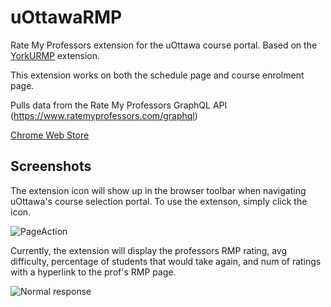 # uOttawaRMP
Rate My Professors extension for the uOttawa course portal. Based on the [YorkURMP](https://github.com/mahfoozm/YorkURMP) extension.

This extension works on both the schedule page and course enrolment page.

Pulls data from the Rate My Professors GraphQL API (https://www.ratemyprofessors.com/graphql)

[Chrome Web Store](https://chrome.google.com/webstore/detail/yorkurmp/cdhfogbjpedkpmapnddalehbjdjahfmp?hl=en)

## Screenshots

The extension icon will show up in the browser toolbar when navigating uOttawa's course selection portal. To use the extenson, simply click the icon.

![PageAction](https://i.imgur.com/QzPqYxZ.png)

Currently, the extension will display the professors RMP rating, avg difficulty, percentage of students that would take again, and num of ratings with a hyperlink to the prof's RMP page.

![Normal response](https://i.imgur.com/TplbWX7.png)
